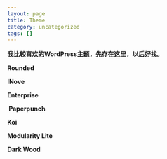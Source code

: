 ```yaml
---
layout: page
title: Theme
category: uncategorized
tags: []
---
```


<strong>我比较喜欢的WordPress主题，先存在这里，以后好找。</strong>

<strong>Rounded</strong>

<strong>INove</strong>

<strong>Enterprise</strong>

<strong> Paperpunch</strong>

<strong>Koi</strong>

<strong>Modularity Lite</strong>

<strong>Dark Wood</strong>

